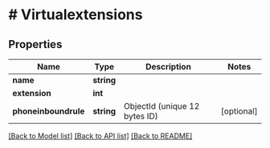 # # Virtualextensions

## Properties

Name | Type | Description | Notes
------------ | ------------- | ------------- | -------------
**name** | **string** |  |
**extension** | **int** |  |
**phoneinboundrule** | **string** | ObjectId (unique 12 bytes ID) | [optional]

[[Back to Model list]](../../README.md#models) [[Back to API list]](../../README.md#endpoints) [[Back to README]](../../README.md)
